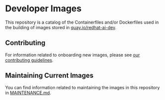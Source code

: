 # Developer Images

This repository is a catalog of the Containerfiles and/or Dockerfiles used in the building of images stored in [quay.io/redhat-ai-dev](https://quay.io/organization/redhat-ai-dev).

## Contributing

For information related to onboarding new images, please see [our contributing guidelines](./CONTRIBUTING.md).

## Maintaining Current Images

You can find information related to maintaining the images in this repository in [MAINTENANCE.md](./MAINTENANCE.md).
